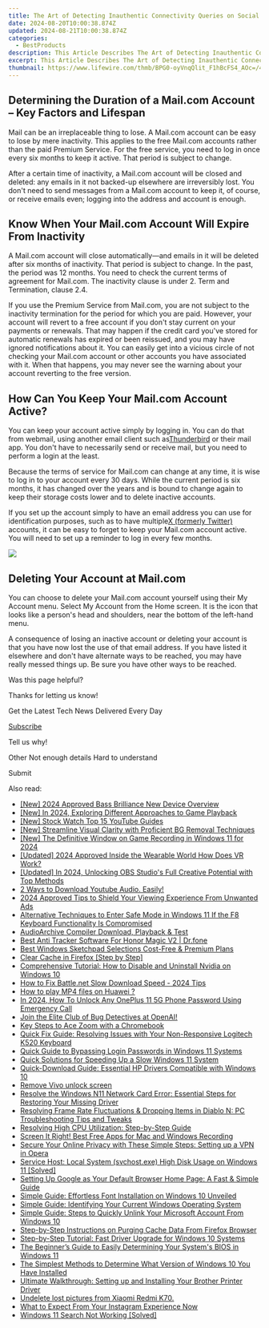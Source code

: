 ```yaml
---
title: The Art of Detecting Inauthentic Connectivity Queries on Social Platforms
date: 2024-08-20T10:00:38.874Z
updated: 2024-08-21T10:00:38.874Z
categories:
  - BestProducts
description: This Article Describes The Art of Detecting Inauthentic Connectivity Queries on Social Platforms
excerpt: This Article Describes The Art of Detecting Inauthentic Connectivity Queries on Social Platforms
thumbnail: https://www.lifewire.com/thmb/BPG0-oyVnqQlit_F1hBcFS4_AOc=/400x300/filters:no_upscale():max_bytes(150000):strip_icc():format(webp)/GettyImages-1287186695-e166148abb6e43c7bbe7f2c5a9733ce2.jpg
---
```


## Determining the Duration of a Mail.com Account – Key Factors and Lifespan
 Mail can be an irreplaceable thing to lose. A Mail.com account can be easy to lose by mere inactivity. This applies to the free Mail.com accounts rather than the paid Premium Service. For the free service, you need to log in once every six months to keep it active. That period is subject to change.

 After a certain time of inactivity, a Mail.com account will be closed and deleted: any emails in it not backed-up elsewhere are irreversibly lost. You don't need to send messages from a Mail.com account to keep it, of course, or receive emails even; logging into the address and account is enough.

## Know When Your Mail.com Account Will Expire From Inactivity

 A Mail.com account will close automatically—and emails in it will be deleted after six months of inactivity. That period is subject to change. In the past, the period was 12 months. You need to check the current terms of agreement for Mail.com. The inactivity clause is under 2\. Term and Termination, clause 2.4.

 If you use the Premium Service from Mail.com, you are not subject to the inactivity termination for the period for which you are paid. However, your account will revert to a free account if you don't stay current on your payments or renewals. That may happen if the credit card you've stored for automatic renewals has expired or been reissued, and you may have ignored notifications about it. You can easily get into a vicious circle of not checking your Mail.com account or other accounts you have associated with it. When that happens, you may never see the warning about your account reverting to the free version.

## How Can You Keep Your Mail.com Account Active?

 You can keep your account active simply by logging in. You can do that from webmail, using another email client such as[Thunderbird](https://www.lifewire.com/mozilla-thunderbird-review-1173071) or their mail app. You don't have to necessarily send or receive mail, but you need to perform a login at the least.

 Because the terms of service for Mail.com can change at any time, it is wise to log in to your account every 30 days. While the current period is six months, it has changed over the years and is bound to change again to keep their storage costs lower and to delete inactive accounts.

 If you set up the account simply to have an email address you can use for identification purposes, such as to have multiple[X (formerly Twitter)](https://www.lifewire.com/what-exactly-is-twitter-2483331) accounts, it can be easy to forget to keep your Mail.com account active. You will need to set up a reminder to log in every few months.

<!-- affiliate ads begin -->
<a href="https://store.massmailsoftware.com/order/checkout.php?PRODS=1047974&QTY=1&AFFILIATE=108875&CART=1"><img src="https://secure.avangate.com/images/merchant/dc87c13749315c7217cdc4ac692e704c/banera_for_partners-04_%281%29.jpg" border="0"></a>
<!-- affiliate ads end -->
## Deleting Your Account at Mail.com

 You can choose to delete your Mail.com account yourself using their My Account menu. Select My Account from the Home screen. It is the icon that looks like a person's head and shoulders, near the bottom of the left-hand menu.

 A consequence of losing an inactive account or deleting your account is that you have now lost the use of that email address. If you have listed it elsewhere and don't have alternate ways to be reached, you may have really messed things up. Be sure you have other ways to be reached.

Was this page helpful?

Thanks for letting us know!

 Get the Latest Tech News Delivered Every Day

[Subscribe](https://www.lifewire.com/#)

Tell us why!

 Other  Not enough details  Hard to understand

 Submit

<ins class="adsbygoogle"
     style="display:block"
     data-ad-format="autorelaxed"
     data-ad-client="ca-pub-7571918770474297"
     data-ad-slot="1223367746"></ins>



<ins class="adsbygoogle"
     style="display:block"
     data-ad-client="ca-pub-7571918770474297"
     data-ad-slot="8358498916"
     data-ad-format="auto"
     data-full-width-responsive="true"></ins>

<span class="atpl-alsoreadstyle">Also read:</span>
<div><ul>
<li><a href="https://screen-recording.techidaily.com/new-2024-approved-bass-brilliance-new-device-overview/"><u>[New] 2024 Approved  Bass Brilliance  New Device Overview</u></a></li>
<li><a href="https://screen-mirroring-recording.techidaily.com/new-in-2024-exploring-different-approaches-to-game-playback/"><u>[New] In 2024, Exploring Different Approaches to Game Playback</u></a></li>
<li><a href="https://youtube-help.techidaily.com/new-stock-watch-top-15-youtube-guides/"><u>[New] Stock Watch  Top 15 YouTube Guides</u></a></li>
<li><a href="https://some-guidance.techidaily.com/new-streamline-visual-clarity-with-proficient-bg-removal-techniques/"><u>[New] Streamline Visual Clarity with Proficient BG Removal Techniques</u></a></li>
<li><a href="https://digital-screen-recording.techidaily.com/new-the-definitive-window-on-game-recording-in-windows-11-for-2024/"><u>[New] The Definitive Window on Game Recording in Windows 11 for 2024</u></a></li>
<li><a href="https://fox-helps.techidaily.com/updated-2024-approved-inside-the-wearable-world-how-does-vr-work/"><u>[Updated] 2024 Approved  Inside the Wearable World  How Does VR Work?</u></a></li>
<li><a href="https://video-capture.techidaily.com/updated-in-2024-unlocking-obs-studios-full-creative-potential-with-top-methods/"><u>[Updated] In 2024, Unlocking OBS Studio's Full Creative Potential with Top Methods</u></a></li>
<li><a href="https://techno-recovery.techidaily.com/1723808202870-2-ways-to-download-youtube-audio-easily/"><u>2 Ways to Download Youtube Audio. Easily!</u></a></li>
<li><a href="https://facebook-videos.techidaily.com/2024-approved-tips-to-shield-your-viewing-experience-from-unwanted-ads/"><u>2024 Approved  Tips to Shield Your Viewing Experience From Unwanted Ads</u></a></li>
<li><a href="https://techno-recovery.techidaily.com/alternative-techniques-to-enter-safe-mode-in-windows-11-if-the-f8-keyboard-functionality-is-compromised/"><u>Alternative Techniques to Enter Safe Mode in Windows 11 If the F8 Keyboard Functionality Is Compromised</u></a></li>
<li><a href="https://remote-screen-capture.techidaily.com/audioarchive-compiler-download-playback-and-test/"><u>AudioArchive Compiler  Download, Playback & Test</u></a></li>
<li><a href="https://android-location-track.techidaily.com/best-anti-tracker-software-for-honor-magic-v2-drfone-by-drfone-virtual-android/"><u>Best Anti Tracker Software For Honor Magic V2 | Dr.fone</u></a></li>
<li><a href="https://extra-lessons.techidaily.com/best-windows-sketchpad-selections-cost-free-and-premium-plans/"><u>Best Windows Sketchpad Selections  Cost-Free & Premium Plans</u></a></li>
<li><a href="https://techno-recovery.techidaily.com/clear-cache-in-firefox-step-by-step/"><u>Clear Cache in Firefox [Step by Step]</u></a></li>
<li><a href="https://techno-recovery.techidaily.com/comprehensive-tutorial-how-to-disable-and-uninstall-nvidia-on-windows-10/"><u>Comprehensive Tutorial: How to Disable and Uninstall Nvidia on Windows 10</u></a></li>
<li><a href="https://techno-recovery.techidaily.com/1723808213303-how-to-fix-battlenet-slow-download-speed-2024-tips/"><u>How to Fix Battle.net Slow Download Speed - 2024 Tips</u></a></li>
<li><a href="https://blog-min.techidaily.com/how-to-play-mp4-files-on-huawei-by-aiseesoft-video-converter-play-mp4-on-android/"><u>How to play MP4 files on Huawei ?</u></a></li>
<li><a href="https://easy-unlock-android.techidaily.com/in-2024-how-to-unlock-any-oneplus-11-5g-phone-password-using-emergency-call-by-drfone-android/"><u>In 2024, How To Unlock Any OnePlus 11 5G Phone Password Using Emergency Call</u></a></li>
<li><a href="https://tech-hub.techidaily.com/join-the-elite-club-of-bug-detectives-at-openai/"><u>Join the Elite Club of Bug Detectives at OpenAI!</u></a></li>
<li><a href="https://extra-lessons.techidaily.com/key-steps-to-ace-zoom-with-a-chromebook/"><u>Key Steps to Ace Zoom with a Chromebook</u></a></li>
<li><a href="https://techno-recovery.techidaily.com/quick-fix-guide-resolving-issues-with-your-non-responsive-logitech-k520-keyboard/"><u>Quick Fix Guide: Resolving Issues with Your Non-Responsive Logitech K520 Keyboard</u></a></li>
<li><a href="https://techno-recovery.techidaily.com/quick-guide-to-bypassing-login-passwords-in-windows-11-systems/"><u>Quick Guide to Bypassing Login Passwords in Windows 11 Systems</u></a></li>
<li><a href="https://techno-recovery.techidaily.com/quick-solutions-for-speeding-up-a-slow-windows-11-system/"><u>Quick Solutions for Speeding Up a Slow Windows 11 System</u></a></li>
<li><a href="https://techno-recovery.techidaily.com/quick-download-guide-essential-hp-drivers-compatible-with-windows-10/"><u>Quick-Download Guide: Essential HP Drivers Compatible with Windows 10</u></a></li>
<li><a href="https://techidaily.com/remove-vivo-unlock-screen-by-drfone-android-unlock-android-unlock/"><u>Remove Vivo unlock screen</u></a></li>
<li><a href="https://techno-recovery.techidaily.com/1723808185708-resolve-the-windows-n11-network-card-error-essential-steps-for-restoring-your-missing-driver/"><u>Resolve the Windows N11 Network Card Error: Essential Steps for Restoring Your Missing Driver</u></a></li>
<li><a href="https://techno-recovery.techidaily.com/1723807988834-resolving-frame-rate-fluctuations-and-dropping-items-in-diablo-n-pc-troubleshooting-tips-and-tweaks/"><u>Resolving Frame Rate Fluctuations & Dropping Items in Diablo N: PC Troubleshooting Tips and Tweaks</u></a></li>
<li><a href="https://techno-recovery.techidaily.com/resolving-high-cpu-utilization-step-by-step-guide/"><u>Resolving High CPU Utilization: Step-by-Step Guide</u></a></li>
<li><a href="https://video-capture.techidaily.com/screen-it-right-best-free-apps-for-mac-and-windows-recording/"><u>Screen It Right! Best Free Apps for Mac and Windows Recording</u></a></li>
<li><a href="https://techno-recovery.techidaily.com/secure-your-online-privacy-with-these-simple-steps-setting-up-a-vpn-in-opera/"><u>Secure Your Online Privacy with These Simple Steps: Setting up a VPN in Opera</u></a></li>
<li><a href="https://techno-recovery.techidaily.com/service-host-local-system-svchostexe-high-disk-usage-on-windows-11-solved/"><u>Service Host: Local System (svchost.exe) High Disk Usage on Windows 11 [Solved]</u></a></li>
<li><a href="https://techno-recovery.techidaily.com/setting-up-google-as-your-default-browser-home-page-a-fast-and-simple-guide/"><u>Setting Up Google as Your Default Browser Home Page: A Fast & Simple Guide</u></a></li>
<li><a href="https://techno-recovery.techidaily.com/simple-guide-effortless-font-installation-on-windows-10-unveiled/"><u>Simple Guide: Effortless Font Installation on Windows 10 Unveiled</u></a></li>
<li><a href="https://techno-recovery.techidaily.com/simple-guide-identifying-your-current-windows-operating-system/"><u>Simple Guide: Identifying Your Current Windows Operating System</u></a></li>
<li><a href="https://techno-recovery.techidaily.com/simple-guide-steps-to-quickly-unlink-your-microsoft-account-from-windows-10/"><u>Simple Guide: Steps to Quickly Unlink Your Microsoft Account From Windows 10</u></a></li>
<li><a href="https://techno-recovery.techidaily.com/step-by-step-instructions-on-purging-cache-data-from-firefox-browser/"><u>Step-by-Step Instructions on Purging Cache Data From Firefox Browser</u></a></li>
<li><a href="https://techno-recovery.techidaily.com/step-by-step-tutorial-fast-driver-upgrade-for-windows-10-systems/"><u>Step-by-Step Tutorial: Fast Driver Upgrade for Windows 10 Systems</u></a></li>
<li><a href="https://techno-recovery.techidaily.com/the-beginners-guide-to-easily-determining-your-systems-bios-in-windows-11/"><u>The Beginner’s Guide to Easily Determining Your System's BIOS in Windows 11</u></a></li>
<li><a href="https://techno-recovery.techidaily.com/the-simplest-methods-to-determine-what-version-of-windows-10-you-have-installed/"><u>The Simplest Methods to Determine What Version of Windows 10 You Have Installed</u></a></li>
<li><a href="https://techno-recovery.techidaily.com/ultimate-walkthrough-setting-up-and-installing-your-brother-printer-driver/"><u>Ultimate Walkthrough: Setting up and Installing Your Brother Printer Driver</u></a></li>
<li><a href="https://techidaily.com/undelete-lost-pictures-from-xiaomi-redmi-k70-by-fonelab-android-recover-pictures/"><u>Undelete lost pictures from Xiaomi Redmi K70.</u></a></li>
<li><a href="https://instagram-clips.techidaily.com/what-to-expect-from-your-instagram-experience-now/"><u>What to Expect From Your Instagram Experience Now</u></a></li>
<li><a href="https://techno-recovery.techidaily.com/windows-11-search-not-working-solved/"><u>Windows 11 Search Not Working [Solved]</u></a></li>
</ul></div>
